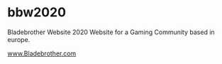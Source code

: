 # bbw2020
Bladebrother Website 2020
Website for a Gaming Community based in europe.

www.Bladebrother.com
